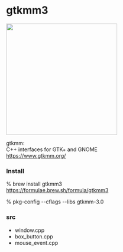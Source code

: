 gtkmm3
===============

<image src="https://raw.githubusercontent.com/ohwada/MAC_cpp_Samples/master/gtkmm3/screenshots/image_file_uparraw.png" width="300" />

gtkmm:  
C++ interfaces for GTK+ and GNOME  
https://www.gtkmm.org/  

### Install 
% brew install  gtkmm3  
https://formulae.brew.sh/formula/gtkmm3  

% pkg-config --cflags --libs gtkmm-3.0  

### src
- window.cpp
- box_button.cpp
- mouse_event.cpp

